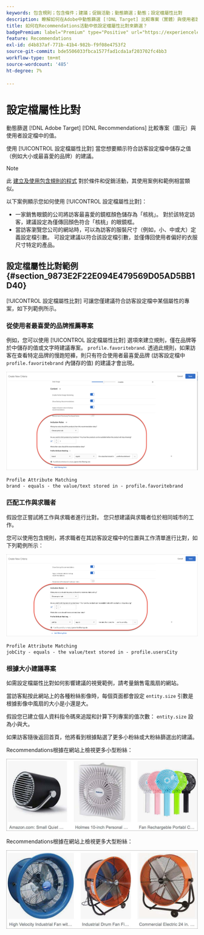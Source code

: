 ```yaml
---
keywords: 包含規則；包含條件；建議；促銷活動；動態篩選；動態；設定檔屬性比對
description: 瞭解如何在Adobe中動態篩選 [!DNL Target] 比較專案（實體）與使用者設定檔中的值，以進行Recommendations。
title: 如何在Recommendations活動中依設定檔屬性比對來篩選？
badgePremium: label="Premium" type="Positive" url="https://experienceleague.adobe.com/docs/target/using/introduction/intro.html?lang=en#premium newtab=true" tooltip="See what's included in Target Premium."
feature: Recommendations
exl-id: d4b837af-771b-41b4-982b-f9f08e4753f2
source-git-commit: bde5506033fbca1577fad1cda1af203702fc4bb3
workflow-type: tm+mt
source-wordcount: '485'
ht-degree: 7%

---
```


# 設定檔屬性比對

動態篩選 [!DNL Adobe Target] [!DNL Recommendations] 比較專案（圖元）與使用者設定檔中的值。

使用 [!UICONTROL 設定檔屬性比對] 當您想要顯示符合訪客設定檔中儲存之值（例如大小或最喜愛的品牌）的建議。

>[!NOTE]
>
>此 [建立及使用包含規則的程式](/help/main/c-recommendations/c-algorithms/use-dynamic-and-static-inclusion-rules.md) 對於條件和促銷活動，其使用案例和範例相當類似。

以下案例顯示您如何使用 [!UICONTROL 設定檔屬性比對]：

* 一家銷售眼鏡的公司將訪客最喜愛的鏡框顏色儲存為「核桃」。 對於該特定訪客，建議設定為僅傳回顏色符合「核桃」的眼鏡框。
* 當訪客瀏覽您公司的網站時，可以為訪客的服裝尺寸（例如，小、中或大）定義設定檔引數。 可設定建議以符合該設定檔引數，並僅傳回使用者偏好的衣服尺寸特定的產品。

## 設定檔屬性比對範例 {#section_9873E2F22E094E479569D05AD5BB1D40}

[!UICONTROL 設定檔屬性比對] 可讓您僅建議符合訪客設定檔中某個屬性的專案，如下列範例所示。

### 從使用者最喜愛的品牌推薦專案

例如，您可以使用 [!UICONTROL 設定檔屬性比對] 選項來建立規則，僅在品牌等於中儲存的值或文字時建議專案。 `profile.favoritebrand`. 透過此規則，如果訪客在查看特定品牌的慢跑短褲，則只有符合使用者最喜愛品牌 (訪客設定檔中 `profile.favoritebrand` 內儲存的值) 的建議才會出現。

![最喜愛的品牌](/help/main/c-recommendations/c-algorithms/assets/favorite-brand.png)

```
Profile Attribute Matching
brand - equals - the value/text stored in - profile.favoritebrand
```

### 匹配工作與求職者

假設您正嘗試將工作與求職者進行比對。 您只想建議與求職者位於相同城市的工作。

您可以使用包含規則，將求職者在其訪客設定檔中的位置與工作清單進行比對，如下列範例所示：

![使用者所在城市](/help/main/c-recommendations/c-algorithms/assets/city.png)

```
Profile Attribute Matching
jobCity - equals - the value/text stored in - profile.usersCity
```

### 根據大小建議專案

如需設定檔屬性比對如何影響建議的視覺範例，請考量銷售電風扇的網站。

當訪客點按此網站上的各種粉絲影像時，每個頁面都會設定 `entity.size` 引數是根據影像中風扇的大小是小還是大。

假設您已建立個人資料指令碼來追蹤和計算下列專案的值次數： `entity.size` 設為小與大。

如果訪客隨後返回首頁，他將看到根據點選了更多小粉絲或大粉絲篩選出的建議。

Recommendations根據在網站上檢視更多小型粉絲：

![小型粉絲推薦](/help/main/c-recommendations/c-algorithms/assets/small-fans.png)

Recommendations根據在網站上檢視更多大型粉絲：

![大型粉絲推薦](/help/main/c-recommendations/c-algorithms/assets/large-fans.png)
